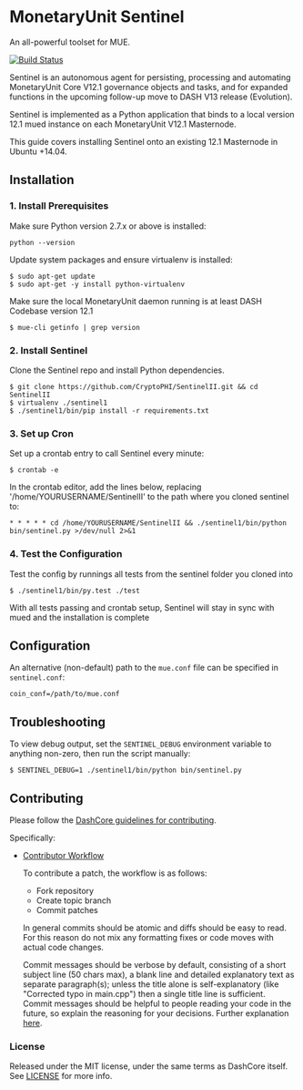 # MonetaryUnit Sentinel

An all-powerful toolset for MUE.

[![Build Status](https://travis-ci.org/dashpay/sentinel.svg?branch=master)](https://travis-ci.org/dashpay/sentinel)

Sentinel is an autonomous agent for persisting, processing and automating MonetaryUnit Core V12.1 governance objects and tasks, and for expanded functions in the upcoming follow-up move to DASH V13 release (Evolution).

Sentinel is implemented as a Python application that binds to a local version 12.1 mued instance on each MonetaryUnit V12.1 Masternode.

This guide covers installing Sentinel onto an existing 12.1 Masternode in Ubuntu +14.04.

## Installation

### 1. Install Prerequisites

Make sure Python version 2.7.x or above is installed:

    python --version

Update system packages and ensure virtualenv is installed:

    $ sudo apt-get update
    $ sudo apt-get -y install python-virtualenv

Make sure the local MonetaryUnit daemon running is at least DASH Codebase version 12.1

    $ mue-cli getinfo | grep version

### 2. Install Sentinel

Clone the Sentinel repo and install Python dependencies.

    $ git clone https://github.com/CryptoPHI/SentinelII.git && cd SentinelII
    $ virtualenv ./sentinel1
    $ ./sentinel1/bin/pip install -r requirements.txt

### 3. Set up Cron

Set up a crontab entry to call Sentinel every minute:

    $ crontab -e

In the crontab editor, add the lines below, replacing '/home/YOURUSERNAME/SentinelII' to the path where you cloned sentinel to:

    * * * * * cd /home/YOURUSERNAME/SentinelII && ./sentinel1/bin/python bin/sentinel.py >/dev/null 2>&1

### 4. Test the Configuration

Test the config by runnings all tests from the sentinel folder you cloned into

    $ ./sentinel1/bin/py.test ./test

With all tests passing and crontab setup, Sentinel will stay in sync with mued and the installation is complete

## Configuration

An alternative (non-default) path to the `mue.conf` file can be specified in `sentinel.conf`:

    coin_conf=/path/to/mue.conf

## Troubleshooting

To view debug output, set the `SENTINEL_DEBUG` environment variable to anything non-zero, then run the script manually:

    $ SENTINEL_DEBUG=1 ./sentinel1/bin/python bin/sentinel.py

## Contributing

Please follow the [DashCore guidelines for contributing](https://github.com/dashpay/dash/blob/v0.12.1.x/CONTRIBUTING.md).

Specifically:

* [Contributor Workflow](https://github.com/dashpay/dash/blob/v0.12.1.x/CONTRIBUTING.md#contributor-workflow)

    To contribute a patch, the workflow is as follows:

    * Fork repository
    * Create topic branch
    * Commit patches

    In general commits should be atomic and diffs should be easy to read. For this reason do not mix any formatting fixes or code moves with actual code changes.

    Commit messages should be verbose by default, consisting of a short subject line (50 chars max), a blank line and detailed explanatory text as separate paragraph(s); unless the title alone is self-explanatory (like "Corrected typo in main.cpp") then a single title line is sufficient. Commit messages should be helpful to people reading your code in the future, so explain the reasoning for your decisions. Further explanation [here](http://chris.beams.io/posts/git-commit/).

### License

Released under the MIT license, under the same terms as DashCore itself. See [LICENSE](LICENSE) for more info.
